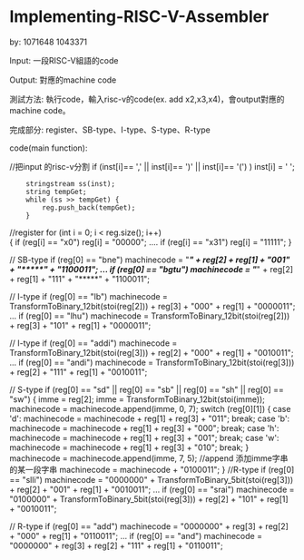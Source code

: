 # Implementing-RISC-V-Assembler
by: 1071648 1043371

Input: 一段RISC-V組語的code

Output: 對應的machine code

測試方法:
  執行code，輸入risc-v的code(ex. add x2,x3,x4)，會output對應的machine code。

完成部分:
  register、SB-type、I-type、S-type、R-type

code(main function): 
    
//把input 的risc-v分割
		if (inst[i]== ',' || inst[i]== ')' || inst[i]== '(') )  inst[i] = ' ';

		stringstream ss(inst);
		string tempGet;
		while (ss >> tempGet) {
			reg.push_back(tempGet);
		}

//register
		for (int i = 0; i < reg.size(); i++)				
		{
			if (reg[i] == "x0") reg[i] = "00000";
			....
			if (reg[i] == "x31") reg[i] = "11111";
		}

// SB-type
		if (reg[0] == "bne")   machinecode = "*******" + reg[2] + reg[1] + "001" + "*****" + "1100011";
		...
		if (reg[0] == "bgtu")  machinecode = "*******" + reg[2] + reg[1] + "111" + "*****" + "1100011";

// I-type
		if (reg[0] == "lb")     machinecode = TransformToBinary_12bit(stoi(reg[2])) + reg[3] + "000" + reg[1] + "0000011";
		...
		if (reg[0] == "lhu")    machinecode = TransformToBinary_12bit(stoi(reg[2])) + reg[3] + "101" + reg[1] + "0000011";
		
// I-type
		if (reg[0] == "addi")   machinecode = TransformToBinary_12bit(stoi(reg[3])) + reg[2] + "000" + reg[1] + "0010011";
		...
		if (reg[0] == "andi")   machinecode = TransformToBinary_12bit(stoi(reg[3])) + reg[2] + "111" + reg[1] + "0010011";

// S-type
		if (reg[0] == "sd" || reg[0] == "sb" || reg[0] == "sh" || reg[0] == "sw")
		{
			imme = reg[2];
			imme = TransformToBinary_12bit(stoi(imme));
			machinecode = machinecode.append(imme, 0, 7);
			switch (reg[0][1])
			{
			case 'd':
				machinecode = machinecode + reg[1] + reg[3] + "011";
				break;
			case 'b':
				machinecode = machinecode + reg[1] + reg[3] + "000";
				break;
			case 'h':
				machinecode = machinecode + reg[1] + reg[3] + "001";
				break;
			case 'w':
				machinecode = machinecode + reg[1] + reg[3] + "010";
				break;
			}
			machinecode = machinecode.append(imme, 7, 5); //append 添加imme字串的某一段字串
			machinecode = machinecode + "0100011";
		}
//R-type
		if (reg[0] == "slli")  machinecode = "0000000" + TransformToBinary_5bit(stoi(reg[3])) + reg[2] + "001" + reg[1] + "0010011";
		...
		if (reg[0] == "srai")  machinecode = "0100000" + TransformToBinary_5bit(stoi(reg[3])) + reg[2] + "101" + reg[1] + "0010011";
		
		
// R-type
		if (reg[0] == "add")   machinecode = "0000000" + reg[3] + reg[2] + "000" + reg[1] + "0110011";
    ...
		if (reg[0] == "and")   machinecode = "0000000" + reg[3] + reg[2] + "111" + reg[1] + "0110011";
